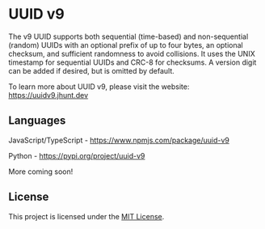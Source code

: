 # UUID v9

The v9 UUID supports both sequential (time-based) and non-sequential (random) UUIDs with an optional prefix of up to four bytes, an optional checksum, and sufficient randomness to avoid collisions. It uses the UNIX timestamp for sequential UUIDs and CRC-8 for checksums. A version digit can be added if desired, but is omitted by default.

To learn more about UUID v9, please visit the website: https://uuidv9.jhunt.dev

## Languages

JavaScript/TypeScript - https://www.npmjs.com/package/uuid-v9

Python - https://pypi.org/project/uuid-v9

More coming soon!

## License

This project is licensed under the [MIT License](LICENSE).